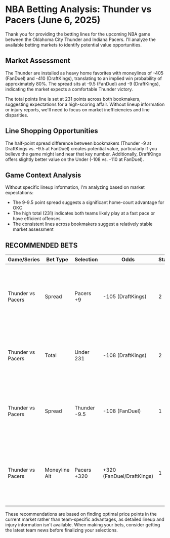 # NBA Betting Analysis: Thunder vs Pacers (June 6, 2025)

Thank you for providing the betting lines for the upcoming NBA game between the Oklahoma City Thunder and Indiana Pacers. I'll analyze the available betting markets to identify potential value opportunities.

## Market Assessment

The Thunder are installed as heavy home favorites with moneylines of -405 (FanDuel) and -410 (DraftKings), translating to an implied win probability of approximately 80%. The spread sits at -9.5 (FanDuel) and -9 (DraftKings), indicating the market expects a comfortable Thunder victory.

The total points line is set at 231 points across both bookmakers, suggesting expectations for a high-scoring affair. Without lineup information or injury reports, we'll need to focus on market inefficiencies and line disparities.

## Line Shopping Opportunities

The half-point spread difference between bookmakers (Thunder -9 at DraftKings vs. -9.5 at FanDuel) creates potential value, particularly if you believe the game might land near that key number. Additionally, DraftKings offers slightly better value on the Under (-108 vs. -110 at FanDuel).

## Game Context Analysis

Without specific lineup information, I'm analyzing based on market expectations:

- The 9-9.5 point spread suggests a significant home-court advantage for OKC
- The high total (231) indicates both teams likely play at a fast pace or have efficient offenses
- The consistent lines across bookmakers suggest a relatively stable market assessment

## RECOMMENDED BETS

| Game/Series | Bet Type | Selection | Odds | Stake | Reasoning |
|-------------|----------|-----------|------|-------|-----------|
| Thunder vs Pacers | Spread | Pacers +9 | -105 (DraftKings) | 2 | Better value than FanDuel's +9.5 (-112); key number protection if game lands on 9 |
| Thunder vs Pacers | Total | Under 231 | -108 (DraftKings) | 2 | Slightly better price than FanDuel; high totals often face scoring regression |
| Thunder vs Pacers | Spread | Thunder -9.5 | -108 (FanDuel) | 1 | Good price for backing the home favorite if you expect a double-digit win |
| Thunder vs Pacers | Moneyline Alt | Pacers +320 | +320 (FanDuel/DraftKings) | 1 | Long-shot value play; only needs to win 24% of the time for positive expected value |

These recommendations are based on finding optimal price points in the current market rather than team-specific advantages, as detailed lineup and injury information isn't available. When making your bets, consider getting the latest team news before finalizing your selections.